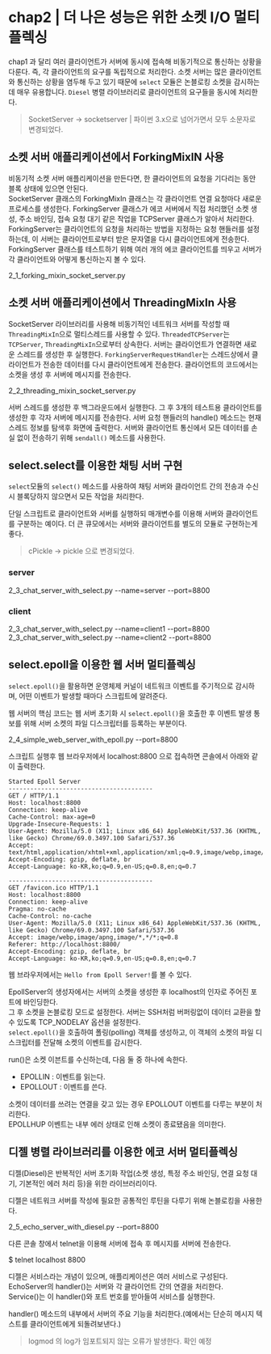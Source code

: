 # chap2 | 더 나은 성능은 위한 소켓 I/O 멀티플렉싱

chap1 과 달리 여러 클라이언트가 서버에 동시에 접속해 비동기적으로 통신하는 상황을 다룬다. 즉, 각 클라이언트의 요구를 독립적으로 처리한다.
소켓 서버는 많은 클라이언트와 통신하는 상황을 염두해 두고 있기 때문에 `select` 모듈은 논블로킹 소켓을 감시하는데 매우 유용합니다.
`Diesel` 병렬 라이브러리로 클라이언트의 요구들을 동시에 처리한다.

> SocketServer -> socketserver | 파이썬 3.x으로 넘어가면서 모두 소문자로 변경되었다.
>

## 소켓 서버 애플리케이션에서 ForkingMixIN 사용
비동기적 소켓 서버 애플리케이션을 만든다면, 한 클라이언트의 요청을 기다리는 동안 블록 상태에 있으면 안된다.  
SocketServer 클래스의 ForkingMixIn 클래스는 각 클라이언트 연결 요청마다 새로운 프로세스를 생성한다.
ForkingServer 클래스가 에코 서버에서 직접 처리했던 소켓 생성, 주소 바인딩, 접속 요청 대기 같은 작업을 TCPServer 클래스가 알아서 처리한다.
ForkingServer는 클라이언트의 요청을 처리하는 방법을 지정하는 요청 핸들러를 설정하는데, 이 서버는 클라이언트로부터 받은 문자열을 다시 클라이언트에게 전송한다.
ForkingServer 클래스를 테스트하기 위해 여러 개의 에코 클라이언트를 띄우고 서버가 각 클라이언트와 어떻게 통신하는지 볼 수 있다.

2_1_forking_mixin_socket_server.py

## 소켓 서버 애플리케이션에서 ThreadingMixIn 사용

SocketServer 라이브러리를 사용해 비동기적인 네트워크 서버를 작성할 때 `ThreadingMixIn`으로 멀티스레드를 사용할 수 있다.
`ThreadedTCPServer`는 `TCPServer`, `ThreadingMixIn`으로부터 상속한다.
서버는 클라이언트가 연결하면 새로운 스레드를 생성한 후 실행한다.
`ForkingServerRequestHandler`는 스레드상에서 클라이언트가 전송한 데이터를 다시 클라이언트에게 전송한다. 클라이언트의 코드에서는 소켓을 생성 후 서버에 메시지를 전송한다.

2_2_threading_mixin_socket_server.py

서버 스레드를 생성한 후 백그라운드에서 실행한다. 그 후 3개의 테스트용 클라이언트를 생성한 후 각자 서버에 메시지를 전송한다.
서버 요청 핸들러의 handle() 메소드는 현재 스레드 정보를 탐색후 화면에 출력한다.
서버와 클라이언트 통신에서 모든 데이터를 손실 없이 전송하기 위해 `sendall()` 메소드를 사용한다.

## select.select를 이용한 채팅 서버 구현

`select`모듈의 `select()` 메소드를 사용하여 채팅 서버와 클라이언트 간의 전송과 수신 시 블록당하지 않으면서 모든 작업을 처리한다.

단일 스크립트로 클라이언트와 서버를 실행하되 매개변수를 이용해 서버와 클라이언트를 구분하는 예이다. 더 큰 큐모에서는 서버와 클라이언트를 별도의 모듈로 구현하는게 좋다.

> cPickle -> pickle 으로 변경되었다.

###  server

2_3_chat_server_with_select.py --name=server --port=8800

### client

2_3_chat_server_with_select.py --name=client1 --port=8800
2_3_chat_server_with_select.py --name=client2 --port=8800

## select.epoll을 이용한 웹 서버 멀티플렉싱
`select.epoll()`을 활용하면 운영체제 커널이 네트워크 이벤트를 주기적으로 감시하며, 어떤 이벤트가 발생할 때마다 스크립트에 알려준다.

웹 서버의 핵심 코드는 웹 서버 초기화 시 `select.epoll()`을 호출한 후 이벤트 발생 통보를 위해 서버 소켓의 파일 디스크립터를 등록하는 부분이다.

2_4_simple_web_server_with_epoll.py --port=8800

스크립트 실행후 웹 브라우저에서 localhost:8800 으로 접속하면 콘솔에서 아래와 같이 출력한다.

```
Started Epoll Server
----------------------------------------
GET / HTTP/1.1
Host: localhost:8800
Connection: keep-alive
Cache-Control: max-age=0
Upgrade-Insecure-Requests: 1
User-Agent: Mozilla/5.0 (X11; Linux x86_64) AppleWebKit/537.36 (KHTML, like Gecko) Chrome/69.0.3497.100 Safari/537.36
Accept: text/html,application/xhtml+xml,application/xml;q=0.9,image/webp,image/apng,*/*;q=0.8
Accept-Encoding: gzip, deflate, br
Accept-Language: ko-KR,ko;q=0.9,en-US;q=0.8,en;q=0.7

----------------------------------------
GET /favicon.ico HTTP/1.1
Host: localhost:8800
Connection: keep-alive
Pragma: no-cache
Cache-Control: no-cache
User-Agent: Mozilla/5.0 (X11; Linux x86_64) AppleWebKit/537.36 (KHTML, like Gecko) Chrome/69.0.3497.100 Safari/537.36
Accept: image/webp,image/apng,image/*,*/*;q=0.8
Referer: http://localhost:8800/
Accept-Encoding: gzip, deflate, br
Accept-Language: ko-KR,ko;q=0.9,en-US;q=0.8,en;q=0.7
```

웹 브라우저에서는 `Hello from Epoll Server!`를 볼 수 있다.

EpollServer의 생성자에서는 서버의 소켓을 생성한 후 localhost의 인자로 주어진 포트에 바인딩한다.  
그 후 소켓을 논블로킹 모드로 설정한다. 서버는 SSH처럼 버퍼링없이 데이터 교환을 할 수 있도록 TCP_NODELAY 옵션을 설정한다.  
`select.epoll()`을 호출하여 폴링(polling) 객체를 생성하고, 이 객체의 소켓의 파일 디스크립터를 전달해 소켓의 이벤트를 감시한다.

run()은 소켓 이븐트를 수신하는데, 다음 둘 중 하나에 속한다.

 - EPOLLIN : 이벤트를 읽는다.
 - EPOLLOUT : 이벤트를 쓴다.

 소켓이 데이터를 쓰려는 연결을 갖고 있는 경우 EPOLLOUT 이벤트를 다루는 부분이 처리한다.  
 EPOLLHUP 이벤트는 내부 에러 상태로 인해 소켓이 종료됐음을 의미한다.

## 디젤 병렬 라이브러리를 이용한 에코 서버 멀티플렉싱
디젤(Diesel)은 반복적인 서버 초기화 작업(소켓 생성, 특정 주소 바인딩, 연결 요청 대기, 기본적인 에러 처리 등)을 위한 라이브러리이다.

디젤은 네트워크 서버를 작성에 필요한 공통적인 루틴을 다루기 위해 논블로킹을 사용한다.

2_5_echo_server_with_diesel.py --port=8800

다른 콘솔 창에서 telnet을 이용해 서버에 접속 후 메시지를 서버에 전송한다.

$ telnet localhost 8800

디젤은 서비스라는 개념이 있으며, 애플리케이션은 여러 서비스로 구성된다.  
EchoServer의 handler()는 서버와 각 클라이언트 간의 연결을 처리한다.  
Service()는 이 handler()와 포트 번호를 받아들여 서비스를 실행한다.  

handler() 메소드의 내부에서 서버의 주요 기능을 처리한다.(예에서는 단순히 메시지 텍스트를 클라이언트에게 되돌려보낸다.)

> logmod 의 log가 임포트되지 않는 오류가 발생한다. 확인 예정
